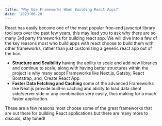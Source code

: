 ```yaml
---
title: 'Why Use Frameworks When Building React Apps?'
date: '2023-06-20'
---
```


React has easily become one of the most popular fron-end javscript library tool sets over the past few years, this may lead you to ask why there are so many 3rd party frameworks for building react app. We will dive into a few of the key reasons most who build apps with react choose to build them with other frameworks, rather than just customizing a generic react app out of the box.

- **Structure and Scalbility** having the ability to scale and add new libraries and continue to scale, along with having better structures within the project is why many adopt Frameworks like Next.js, Gatsby, React Bootstrap, and, Create React App.
- **Faster Data Fetching and Caching** some of the advanced Frameworks like Next.js provide built-in caching and ability to load data client side/server side or any combination very easily, thus making for a much faster application.

These are a few reasons most choose some of the great frameworks that are out there for building React applications but there are many more to discuss, stay tuned!
